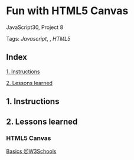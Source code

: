 # Fun with HTML5 Canvas
JavaScript30, Project 8

Tags: *Javascript*, *<canvas />*, *HTML5*


## Index

[1. Instructions](#1-instructions/) 

[2. Lessons learned](#2-lessons-learned)



## 1. Instructions



## 2. Lessons learned
### HTML5 Canvas
[Basics @W3Schools](https://www.w3schools.com/html/html5_canvas.asp)  
